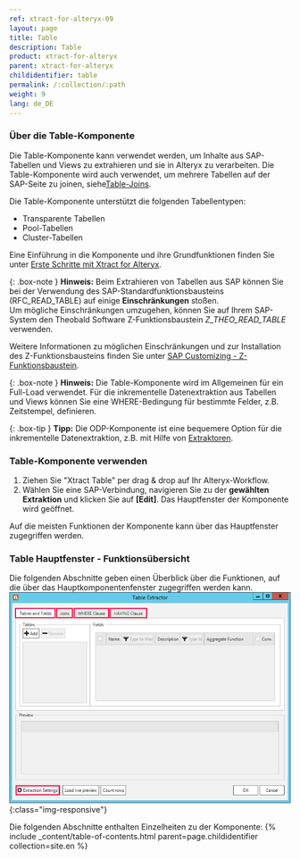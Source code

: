 ```yaml
---
ref: xtract-for-alteryx-09
layout: page
title: Table
description: Table
product: xtract-for-alteryx
parent: xtract-for-alteryx
childidentifier: table
permalink: /:collection/:path
weight: 9
lang: de_DE
---
```


### Über die Table-Komponente
Die Table-Komponente kann verwendet werden, um Inhalte aus SAP-Tabellen und Views zu extrahieren und sie in Alteryx zu verarbeiten.
Die Table-Komponente wird auch verwendet, um mehrere Tabellen auf der SAP-Seite zu joinen, siehe[Table-Joins](./table-joins).<br> 

Die Table-Komponente unterstützt die folgenden Tabellentypen:
- Transparente Tabellen
- Pool-Tabellen
- Cluster-Tabellen

Eine Einführung in die Komponente und ihre Grundfunktionen finden Sie unter [Erste Schritte mit Xtract for Alteryx](../erste-schritte).

{: .box-note }
**Hinweis:** Beim Extrahieren von Tabellen aus SAP können Sie bei der Verwendung des SAP-Standardfunktionsbausteins (RFC_READ_TABLE) auf einige **Einschränkungen** stoßen.<br>
Um mögliche Einschränkungen umzugehen, können Sie auf Ihrem SAP-System den Theobald Software Z-Funktionsbaustein  *Z_THEO_READ_TABLE* verwenden. 

Weitere Informationen zu möglichen Einschränkungen und zur Installation des Z-Funktionsbausteins finden Sie unter [SAP Customizing - Z-Funktionsbaustein](../sap-customizing).

{: .box-note }
**Hinweis:** Die Table-Komponente wird im Allgemeinen für ein Full-Load verwendet. Für die inkrementelle Datenextraktion aus Tabellen und Views können Sie eine WHERE-Bedingung für bestimmte Felder, z.B. Zeitstempel, definieren. 

{: .box-tip }
**Tipp:** Die ODP-Komponente ist eine bequemere Option für die inkrementelle Datenextraktion, z.B. mit Hilfe von [Extraktoren](../odp/odp-extractors).

### Table-Komponente verwenden

1. Ziehen Sie "Xtract Table" per drag & drop auf Ihr Alteryx-Workflow.
2. Wählen Sie eine SAP-Verbindung, navigieren Sie zu der **gewählten Extraktion** und klicken Sie auf **[Edit]**. Das Hauptfenster der Komponente wird geöffnet.

Auf die meisten Funktionen der Komponente kann über das Hauptfenster zugegriffen werden.

### Table Hauptfenster - Funktionsübersicht
Die folgenden Abschnitte geben einen Überblick über die Funktionen, auf die über das Hauptkomponentenfenster zugegriffen werden kann.
![Table Extractor](/img/content/xfa/xfa-table-extractor.png){:class="img-responsive"}

Die folgenden Abschnitte enthalten Einzelheiten zu der Komponente:
{% include _content/table-of-contents.html parent=page.childidentifier collection=site.en %}